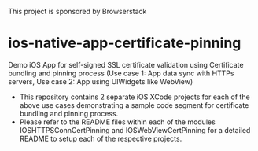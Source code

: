 This project is sponsored by Browserstack
# ios-native-app-certificate-pinning
Demo iOS App for self-signed SSL certificate validation using Certificate bundling and pinning process (Use case 1: App data sync with HTTPs servers, Use case 2: App using UIWidgets like WebView)

- This repository contains 2 separate iOS XCode  projects for each of the above use cases demonstrating a sample code segment for certificate bundling and pinning process.
- Please refer to the README files within each of the modules IOSHTTPSConnCertPinning and IOSWebViewCertPinning for a detailed README to setup each of the respective projects.
